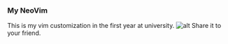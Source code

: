 ### My NeoVim

This is my vim customization in the first year at university.
![alt](https://i.imgur.com/JV7TYue.png)
Share it to your friend.
